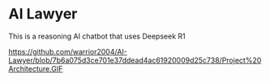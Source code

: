 # AI Lawyer
This is a reasoning AI chatbot that uses Deepseek R1

https://github.com/warrior2004/AI-Lawyer/blob/7b6a075d3ce701e37ddead4ac61920009d25c738/Project%20Architecture.GIF
